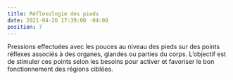 ```yaml
---
title: Réflexologie des pieds
date: 2021-04-26 17:39:00 -04:00
position: 7
---
```


Pressions effectuées avec les pouces au niveau des pieds sur des points réflexes associés à des organes, glandes ou parties du corps. L’objectif est de stimuler ces points selon les besoins pour activer et favoriser le bon fonctionnement des régions ciblées.